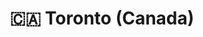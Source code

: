 ---
layout: page
title: 🇨🇦 Toronto (Canada)
permalink: /destinations/toronto/
parent: 🌐 Destinations
nav_order: 9
---